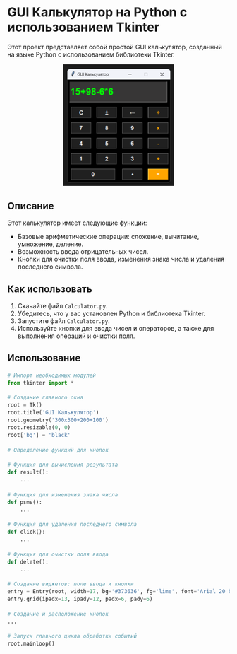 # GUI Калькулятор на Python с использованием Tkinter

Этот проект представляет собой простой GUI калькулятор, созданный на языке Python с использованием библиотеки Tkinter.

<center><img src="image.png" title="GUI Calculator" width="250px"></center>

## Описание

Этот калькулятор имеет следующие функции:
- Базовые арифметические операции: сложение, вычитание, умножение, деление.
- Возможность ввода отрицательных чисел.
- Кнопки для очистки поля ввода, изменения знака числа и удаления последнего символа.

## Как использовать

1. Скачайте файл `Calculator.py`.
2. Убедитесь, что у вас установлен Python и библиотека Tkinter.
3. Запустите файл `Calculator.py`.
4. Используйте кнопки для ввода чисел и операторов, а также для выполнения операций и очистки поля.

## Использование

```python
# Импорт необходимых модулей
from tkinter import *

# Создание главного окна
root = Tk()
root.title('GUI Калькулятор')
root.geometry('300x300+200+100')
root.resizable(0, 0)
root['bg'] = 'black'

# Определение функций для кнопок

# Функция для вычисления результата
def result():
    ...

# Функция для изменения знака числа
def psms():
    ...

# Функция для удаления последнего символа
def click():
    ...

# Функция для очистки поля ввода
def delete():
    ...

# Создание виджетов: поле ввода и кнопки
entry = Entry(root, width=17, bg='#373636', fg='lime', font='Arial 20 bold')
entry.grid(ipadx=13, ipady=12, padx=6, pady=6)

# Создание и расположение кнопок
...

# Запуск главного цикла обработки событий
root.mainloop()
